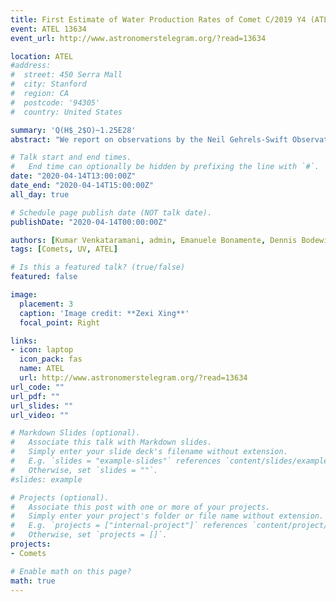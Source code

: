 ```yaml
---
title: First Estimate of Water Production Rates of Comet C/2019 Y4 (ATLAS) from SWIFT/UVOT observations
event: ATEL 13634
event_url: http://www.astronomerstelegram.org/?read=13634

location: ATEL
#address:
#  street: 450 Serra Mall
#  city: Stanford
#  region: CA
#  postcode: '94305'
#  country: United States

summary: 'Q(H$_2$O)~1.25E28'
abstract: "We report on observations by the Neil Gehrels-Swift Observatory of comet C/2019 Y4 (ATLAS) obtained on UT 2020 April 12.84 when the comet was at a heliocentric distance of 1.26 AU and 1.01 AU from Earth. The comet was imaged using the UVW1 and V filters on Swift's Ultraviolet-Optical Telescope, which are centered at 2600 A (FWHM = 693 A) and 5468 A (FWHM = 769 A), respectively. The UVW1 image shows diffuse coma extending to more than 100,000 km. The V filter image showed an elongated coma with the V-band magnitude of 9.4 +/- 0.01 measured within the 100,000 km circular aperture centered on the photo-center. The median combined images in the V filter along with the continuum subtracted OH image are available at https://auburn.box.com/s/olfbe8wfunfuz3oipfnneclmgm59zqjm . The fragmentation and elongated nucleus of this comet was reported earlier by Ye & Qicheng, Atel #13620, followed by Steele et al., ATel #13622 and Zhong-Yi Lin et al., ATel #13629. Emission from OH (A-X) transition is a major contributor to the flux in the UVW1 images (D. Bodewits et al 2014 ApJ 786 48). The V filter images were used to remove the continuum from the UVW1 images in order to isolate the OH flux. The contamination factor was calculated by measuring the ratio of the solar flux in both the filters, assuming a reddened solar spectrum of 15% per 100 nm between the centers of the UVW1 ( 2600 A) and the V band filter (5468 A). The measured surface brightness was then converted into the column density of OH molecules using fluorescence efficiencies of OH (Schleicher & A'Hearn, 1988, ApJ, 331, 1058) at the comet's heliocentric velocity of -33 km/s. Comparing this distribution with the vectorial model and assuming that all of the OH is derived from H_2O, we obtain a water production rate of 1.25E28 +/- 5E25 mol/sec within an aperture of 100,000 km. This 1-sigma error only includes the photon statistics; the absolute error of the water production rate is likely ~25%, caused by modeling assumptions and data processing effects (cf. Xing et al. 2020)."

# Talk start and end times.
#   End time can optionally be hidden by prefixing the line with `#`.
date: "2020-04-14T13:00:00Z"
date_end: "2020-04-14T15:00:00Z"
all_day: true

# Schedule page publish date (NOT talk date).
publishDate: "2020-04-14T00:00:00Z"

authors: [Kumar Venkataramani, admin, Emanuele Bonamente, Dennis Bodewits]
tags: [Comets, UV, ATEL]

# Is this a featured talk? (true/false)
featured: false

image:
  placement: 3
  caption: 'Image credit: **Zexi Xing**'
  focal_point: Right

links:
- icon: laptop
  icon_pack: fas
  name: ATEL
  url: http://www.astronomerstelegram.org/?read=13634
url_code: ""
url_pdf: ""
url_slides: ""
url_video: ""

# Markdown Slides (optional).
#   Associate this talk with Markdown slides.
#   Simply enter your slide deck's filename without extension.
#   E.g. `slides = "example-slides"` references `content/slides/example-slides.md`.
#   Otherwise, set `slides = ""`.
#slides: example

# Projects (optional).
#   Associate this post with one or more of your projects.
#   Simply enter your project's folder or file name without extension.
#   E.g. `projects = ["internal-project"]` references `content/project/deep-learning/index.md`.
#   Otherwise, set `projects = []`.
projects:
- Comets

# Enable math on this page?
math: true
---
```



